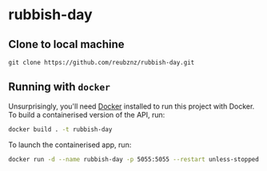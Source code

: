 # rubbish-day

## Clone to local machine

```
git clone https://github.com/reubznz/rubbish-day.git
```

## Running with `docker`

Unsurprisingly, you'll need [Docker](https://www.docker.com/products/docker-desktop) 
installed to run this project with Docker. To build a containerised version of the API, 
run:

```bash
docker build . -t rubbish-day
```

To launch the containerised app, run:

```bash
docker run -d --name rubbish-day -p 5055:5055 --restart unless-stopped rubbish-day
```
